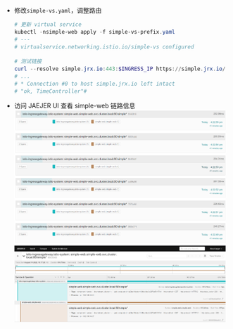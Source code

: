 * 修改`simple-vs.yaml`，调整路由

  ```powershell
  # 更新 virtual service
  kubectl -nsimple-web apply -f simple-vs-prefix.yaml
  # ---
  # virtualservice.networking.istio.io/simple-vs configured

  # 测试链接
  curl --resolve simple.jrx.io:443:$INGRESS_IP https://simple.jrx.io/simple/time -v -k
  # ...
  # * Connection #0 to host simple.jrx.io left intact
  # "ok, TimeController"#
  ```

* 访问 JAEJER UI 查看 simple-web 链路信息
![img_1.png](img_1.png)
![img.png](img.png)